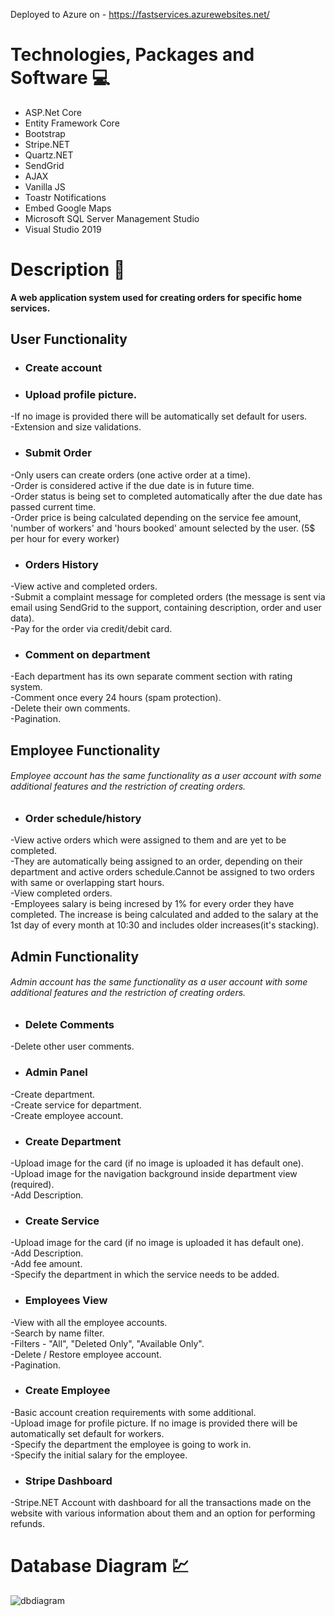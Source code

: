Deployed to Azure on - https://fastservices.azurewebsites.net/
# Technologies, Packages and Software :computer:
 - ASP.Net Core
 - Entity Framework Core
 - Bootstrap
 - Stripe.NET
 - Quartz.NET
 - SendGrid
 - AJAX
 - Vanilla JS
 - Toastr Notifications
 - Embed Google Maps
 - Microsoft SQL Server Management Studio
 - Visual Studio 2019
 
# Description :memo:
**A web application system used for creating orders for specific home services.**

## User Functionality
 - ### Create account
 - ### Upload profile picture.<br>
  -If no image is provided there will be automatically set default for users.<br>
  -Extension and size validations.
 - ### Submit Order<br>
  -Only users can create orders (one active order at a time).<br>
  -Order is considered active if the due date is in future time.<br>
  -Order status is being set to completed automatically after the due date has passed current time.<br>
  -Order price is being calculated depending on the service fee amount, 'number of workers' and 'hours booked' amount selected by the user. (5$ per hour for every worker)
 - ### Orders History<br>
  -View active and completed orders.<br>
  -Submit a complaint message for completed orders (the message is sent via email using SendGrid to the support, containing description, order and user data).<br>
  -Pay for the order via credit/debit card.<br>
 - ### Comment on department<br>
  -Each department has its own separate comment section with rating system.<br>
  -Comment once every 24 hours (spam protection).<br>
  -Delete their own comments.<br>
  -Pagination.<br>
  
## Employee Functionality
 ###### Employee account has the same functionality as a user account with some additional features and the restriction of creating orders.<br>

 - ### Order schedule/history<br>
 -View active orders which were assigned to them and are yet to be completed.<br>
 -They are automatically being assigned to an order, depending on their department and active orders schedule.Cannot be assigned to two orders with same or overlapping start hours.<br>
 -View completed orders.<br>
 -Employees salary is being incresed by 1% for every order they have completed. The increase is being calculated and added to the salary at the 1st day of every month at 10:30 and includes older increases(it's stacking).<br>
 
 ## Admin Functionality
  ###### Admin account has the same functionality as a user account with some additional features and the restriction of creating orders.<br>
  
 - ### Delete Comments<br>
  -Delete other user comments.<br>
 - ### Admin Panel<br>
  -Create department.<br>
  -Create service for department.<br>
  -Create employee account.<br>
 - ### Create Department<br>
  -Upload image for the card (if no image is uploaded it has default one).<br>
  -Upload image for the navigation background inside department view (required).<br>
  -Add Description.<br>
 - ### Create Service<br>
  -Upload image for the card (if no image is uploaded it has default one).<br>
  -Add Description.<br>
  -Add fee amount.<br>
  -Specify the department in which the service needs to be added.
 - ### Employees View<br>
  -View with all the employee accounts.<br>
  -Search by name filter.<br>
  -Filters - "All", "Deleted Only", "Available Only".<br>
  -Delete / Restore employee account.<br>
  -Pagination.<br>
 - ### Create Employee<br>
  -Basic account creation requirements with some additional.<br>
  -Upload image for profile picture. If no image is provided there will be automatically set default for workers.<br>
  -Specify the department the employee is going to work in.<br>
  -Specify the initial salary for the employee.<br>
 - ### Stripe Dashboard<br>
  -Stripe.NET Account with dashboard for all the transactions made on the website with various information about them and an option for performing refunds.
  
  
# Database Diagram :chart:
![dbdiagram](https://user-images.githubusercontent.com/61605749/101865298-8d736480-3b7e-11eb-90f2-663d0e59cc0b.png)
